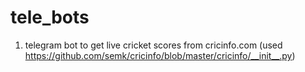 # tele_bots

1. telegram bot to get live cricket scores from cricinfo.com 
(used https://github.com/semk/cricinfo/blob/master/cricinfo/__init__.py)
